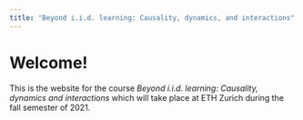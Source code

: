 ```yaml
---
title: "Beyond i.i.d. learning: Causality, dynamics, and interactions"
---
```


# Welcome!

This is the website for the course *Beyond i.i.d. learning: Causality, dynamics and interactions* which will take place at ETH Zurich during the fall semester of 2021.
